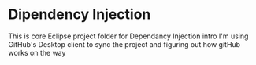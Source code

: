 # Dipendency Injection
This is core Eclipse project folder for Dependancy Injection intro
I'm using GitHub's Desktop client to sync the project and figuring out how gitHub works on the way

